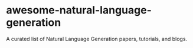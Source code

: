 # awesome-natural-language-generation
A curated list of Natural Language Generation papers, tutorials, and blogs.
